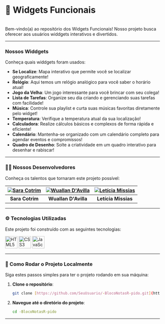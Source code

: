 # 🚀 Widgets Funcionais
<br>
Bem-vindo(a) ao repositório dos Widgets Funcionais! Nosso projeto busca oferecer aos usuários widdgets interativos e divertidos.

---

### Nossos Widdgets

Conheça quais widdgets foram usados:

* **Se Localize**: Mapa interativo que permite você se localizar geograficamente!
* **Relógio**: Aqui temos um relógio analógico para você saber o horário atual!
* **Jogo da Velha**: Um jogo interessante para você brincar com seu colega!
* **Lista de Tarefas**: Organize seu dia criando e gerenciando suas tarefas com facilidade!
* **Música**: Controle sua playlist e curta suas músicas favoritas diretamente pelo widget!
* **Temperatura**: Verifique a temperatura atual da sua localização!
* **Calculadora**: Realize cálculos básicos e complexos de forma rápida e eficiente!
* **Calendário**: Mantenha-se organizado com um calendário completo para agendar eventos e compromissos!
* **Quadro de Desenho**: Solte a criatividade em um quadro interativo para desenhar e rabiscar!


---

### 👨‍💻 Nossos Desenvolvedores

Conheça os talentos que tornaram este projeto possível:

| [![Sara Cotrim](https://github.com/saraaa321.png?size=70)](https://github.com/saraaa123) | [![Wuallan D'Avilla](https://github.com/WuallanDAvilla.png?size=70)](https://github.com/WuallanDAvilla) | [![Letícia Missias](https://github.com/leticia1missias.png?size=70)](https://github.com/leticia1missias) |
| :--------------------------------------------------------------------------------------: | :-------------------------------------------------------------------------------------------------: | :--------------------------------------------------------------------------------------: |
| **Sara Cotrim** | **Wuallan D'Avilla** | **Letícia Missias** |

---

### ⚙️ Tecnologias Utilizadas

Este projeto foi construído com as seguintes tecnologias:

<img src="https://cdn.jsdelivr.net/gh/devicons/devicon@latest/icons/html5/html5-original.svg" alt="HTML5" title="HTML5" width="40px" />
<img src="https://cdn.jsdelivr.net/gh/devicons/devicon@latest/icons/css3/css3-original.svg" alt="CSS3" title="CSS3" width="40px" />
<img src="https://cdn.jsdelivr.net/gh/devicons/devicon@latest/icons/javascript/javascript-original.svg" alt="JavaScript" title="JavaScript" width="40px" />

---

### 🚀 Como Rodar o Projeto Localmente

Siga estes passos simples para ter o projeto rodando em sua máquina:

1.  **Clone o repositório**:
    ```bash
    git clone [https://github.com/SeuUsuario/-BlocoNotasR-pido.git](https://github.com/SeuUsuario/-BlocoNotasR-pido.git)
    ```

2.  **Navegue até o diretório do projeto**:
    ```bash
    cd -BlocoNotasR-pido
    ```

---

